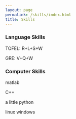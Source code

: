 ```yaml
---
layout: page
permalink: /skills/index.html
title: Skills
---
```


### Language Skills

  TOFEL: R+L+S+W

  GRE: V+Q+W

### Computer Skills

  matlab
  
  C++
  
  a little python
  
  linux windows
